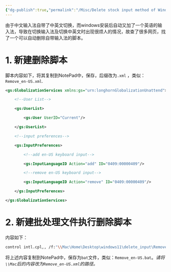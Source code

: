 ```yaml
---
{"dg-publish":true,"permalink":"/Misc/Delete stock input method of Windows 10 and Windows 11/","tags":["Windows"],"noteIcon":"","created":"2024-01-03T16:05:17.402+08:00","updated":"2024-01-03T16:12:34.182+08:00"}
---
```


由于中文输入法自带了中英文切换，而windows安装后自动又加了一个英语的输入法，导致在切换输入法及切换中英文时出现很烦人的情况，故查了很多网页，找了一个可以自动删除自带输入法的脚本。
# 1.  新建删除脚本
脚本内容如下，将其复制到NotePad中，保存，后缀改为`.xml` ，类似：`Remove_en-US.xml`.
```xml
<gs:GlobalizationServices xmlns:gs="urn:longhornGlobalizationUnattend">

    <!--User List-->

    <gs:UserList>

        <gs:User UserID="Current"/>

    </gs:UserList>

    <!--input preferences--> 

    <gs:InputPreferences>

        <!--add en-US keyboard input-->

        <gs:InputLanguageID Action="add" ID="0409:00000409"/>

        <!--remove en-US keyboard input-->

        <gs:InputLanguageID Action="remove" ID="0409:00000409"/>

    </gs:InputPreferences>

</gs:GlobalizationServices>
```

# 2. 新建批处理文件执行删除脚本
内容如下：
```bash
control intl.cpl,, /f:"\\Mac\Home\Desktop\windows11\delete_input\Remove_en-US.xml"
```
将上述内容复制到NotePad中，保存为`bat`文件，类似：`Remove_en-US.bat`。*请将`\\Mac`后的内容改为`Remove_en-US.xml`的路径。*
